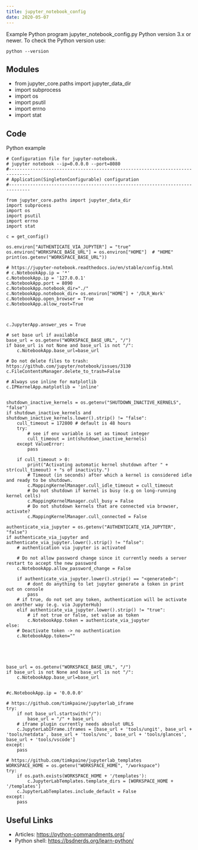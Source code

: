 ```yaml
---
title: jupyter_notebook_config
date: 2020-05-07
---
```

Example Python program jupyter_notebook_config.py
Python version 3.x or newer.
To check the Python version use:

    python --version

## Modules

* from jupyter_core.paths import jupyter_data_dir
* import subprocess
* import os
* import psutil
* import errno
* import stat

## Code

Python example

    # Configuration file for jupyter-notebook.
    # jupyter notebook --ip=0.0.0.0 --port=8080
    #------------------------------------------------------------------------------
    # Application(SingletonConfigurable) configuration
    #------------------------------------------------------------------------------
    
    from jupyter_core.paths import jupyter_data_dir
    import subprocess
    import os
    import psutil
    import errno
    import stat
    
    c = get_config()
    
    os.environ["AUTHENTICATE_VIA_JUPYTER"] = "true"
    os.environ["WORKSPACE_BASE_URL"] = os.environ["HOME"]  # "HOME"
    print(os.getenv("WORKSPACE_BASE_URL"))
    
    # https://jupyter-notebook.readthedocs.io/en/stable/config.html
    # c.NotebookApp.ip = '*'
    c.NotebookApp.ip = '127.0.0.1'
    c.NotebookApp.port = 8090
    c.NotebookApp.notebook_dir="./"
    c.NotebookApp.notebook_dir= os.environ["HOME"] + '/DLR_Work'
    c.NotebookApp.open_browser = True
    c.NotebookApp.allow_root=True
    
    
    
    c.JupyterApp.answer_yes = True
    
    # set base url if available
    base_url = os.getenv("WORKSPACE_BASE_URL", "/")
    if base_url is not None and base_url is not "/":
        c.NotebookApp.base_url=base_url
    
    # Do not delete files to trash: https://github.com/jupyter/notebook/issues/3130
    c.FileContentsManager.delete_to_trash=False
    
    # Always use inline for matplotlib
    c.IPKernelApp.matplotlib = 'inline'
    
    
    shutdown_inactive_kernels = os.getenv("SHUTDOWN_INACTIVE_KERNELS", "false")
    if shutdown_inactive_kernels and shutdown_inactive_kernels.lower().strip() != "false":
        cull_timeout = 172800 # default is 48 hours
        try: 
            # see if env variable is set as timout integer
            cull_timeout = int(shutdown_inactive_kernels)
        except ValueError:
            pass
        
        if cull_timeout > 0:
            print("Activating automatic kernel shutdown after " + str(cull_timeout) + "s of inactivity.")
            # Timeout (in seconds) after which a kernel is considered idle and ready to be shutdown.
            c.MappingKernelManager.cull_idle_timeout = cull_timeout
            # Do not shutdown if kernel is busy (e.g on long-running kernel cells)
            c.MappingKernelManager.cull_busy = False
            # Do not shutdown kernels that are connected via browser, activate?
            c.MappingKernelManager.cull_connected = False
    
    authenticate_via_jupyter = os.getenv("AUTHENTICATE_VIA_JUPYTER", "false")
    if authenticate_via_jupyter and authenticate_via_jupyter.lower().strip() != "false":
        # authentication via jupyter is activated
    
        # Do not allow password change since it currently needs a server restart to accept the new password
        c.NotebookApp.allow_password_change = False
    
        if authenticate_via_jupyter.lower().strip() == "<generated>":
            # dont do anything to let jupyter generate a token in print out on console
            pass
        # if true, do not set any token, authentication will be activate on another way (e.g. via JupyterHub)
        elif authenticate_via_jupyter.lower().strip() != "true":
            # if not true or false, set value as token
            c.NotebookApp.token = authenticate_via_jupyter
    else:
        # Deactivate token -> no authentication
        c.NotebookApp.token=""
    
    
    
    
    
    base_url = os.getenv("WORKSPACE_BASE_URL", "/")
    if base_url is not None and base_url is not "/":
        c.NotebookApp.base_url=base_url
        
        
    #c.NotebookApp.ip = '0.0.0.0'
    
    # https://github.com/timkpaine/jupyterlab_iframe
    try:
        if not base_url.startswith("/"):
            base_url = "/" + base_url
        # iframe plugin currently needs absolut URLS
        c.JupyterLabIFrame.iframes = [base_url + 'tools/ungit', base_url + 'tools/netdata', base_url + 'tools/vnc', base_url + 'tools/glances', base_url + 'tools/vscode']
    except:
        pass
    
    # https://github.com/timkpaine/jupyterlab_templates
    WORKSPACE_HOME = os.getenv("WORKSPACE_HOME", "/workspace")
    try:
        if os.path.exists(WORKSPACE_HOME + '/templates'):
            c.JupyterLabTemplates.template_dirs = [WORKSPACE_HOME + '/templates']
        c.JupyterLabTemplates.include_default = False
    except:
        pass
    

## Useful Links

- Articles: https://python-commandments.org/
- Python shell: https://bsdnerds.org/learn-python/
